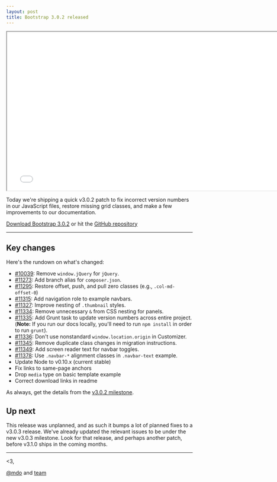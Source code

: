 ```yaml
---
layout: post
title: Bootstrap 3.0.2 released
---
```


<div class="embed-responsive embed-responsive-16by9">
  <iframe class="embed-responsive-item" src="//www.youtube.com/embed/-eSN8Cwit_s?rel=0" width="760" height="428" allowfullscreen></iframe>
</div>

Today we're shipping a quick v3.0.2 patch to fix incorrect version numbers in our JavaScript files, restore missing grid classes, and make a few improvements to our documentation.

<a class="btn-link" href="https://github.com/twbs/bootstrap/archive/v3.0.2.zip">Download Bootstrap 3.0.2</a> or hit the [GitHub repository](https://github.com/twbs/bootstrap)

-----

## Key changes

Here's the rundown on what's changed:

* [#10039](https://github.com/twbs/bootstrap/issues/10039): Remove `window.jQuery` for `jQuery`.
* [#11273](https://github.com/twbs/bootstrap/issues/11273): Add branch alias for `composer.json`.
* [#11295](https://github.com/twbs/bootstrap/issues/11295): Restore offset, push, and pull zero classes (e.g., `.col-md-offset-0`)
* [#11315](https://github.com/twbs/bootstrap/issues/11315): Add navigation role to example navbars.
* [#11327](https://github.com/twbs/bootstrap/issues/11327): Improve nesting of `.thumbnail` styles.
* [#11334](https://github.com/twbs/bootstrap/issues/11334): Remove unnecessary `&` from CSS nesting for panels.
* [#11335](https://github.com/twbs/bootstrap/issues/11335): Add Grunt task to update version numbers across entire project. (**Note:** If you run our docs locally, you'll need to run `npm install` in order to run `grunt`).
* [#11336](https://github.com/twbs/bootstrap/issues/11336): Don't use nonstandard `window.location.origin` in Customizer.
* [#11345](https://github.com/twbs/bootstrap/issues/11345): Remove duplicate class changes in migration instructions.
* [#11349](https://github.com/twbs/bootstrap/issues/11349): Add screen reader text for navbar toggles.
* [#11378](https://github.com/twbs/bootstrap/issues/11378): Use `.navbar-*` alignment classes in `.navbar-text` example.
* Update Node to v0.10.x (current stable)
* Fix links to same-page anchors
* Drop `media` type on basic template example
* Correct download links in readme

As always, get the details from the [v3.0.2 milestone](https://github.com/twbs/bootstrap/issues?milestone=23&page=1&state=closed).


## Up next

This release was unplanned, and as such it bumps a lot of planned fixes to a v3.0.3 release. We've already updated the relevant issues to be under the new v3.0.3 milestone. Look for that release, and perhaps another patch, before v3.1.0 ships in the coming months.

-----

<3,

[@mdo](https://twitter.com/mdo) and [team](https://github.com/twbs?tab=members)
